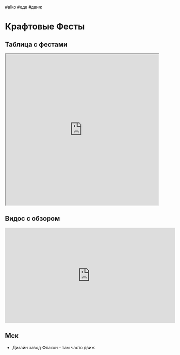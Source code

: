 #alko #еда #движ

# Крафтовые Фесты

## Таблица с фестами

<iframe style="width: 100%; height: 500px" src="https://docs.google.com/spreadsheets/d/e/2PACX-1vTiAkl3iq9a65Vr55ZTMi_33B0iYOUkijkedDVkS6QHeP-xU6dY3r4oqmGkTzVTwEPheqIgCb3_QilO/pubhtml?widget=true&amp;headers=false"></iframe>

## Видос с обзором

<iframe width="560" height="315" src="https://www.youtube.com/embed/6HEFwnENVLs" title="YouTube video player" frameborder="0" allow="accelerometer; autoplay; clipboard-write; encrypted-media; gyroscope; picture-in-picture; web-share" allowfullscreen></iframe>

## Мск

- Дизайн завод Флакон - там часто движ
